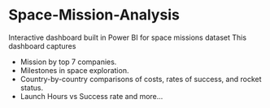 # Space-Mission-Analysis
Interactive dashboard built in Power BI for space missions dataset
This dashboard captures
- Mission by top 7 companies.
- Milestones in space exploration.
- Country-by-country comparisons of costs, rates of success, and rocket status.
- Launch Hours vs Success rate and more...
